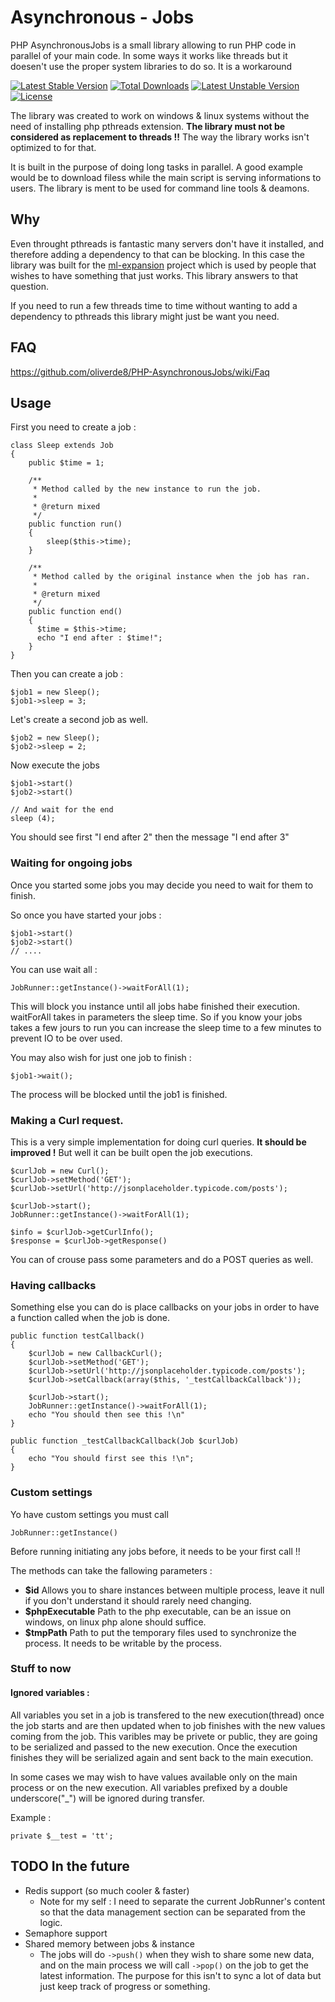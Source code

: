 # Asynchronous - Jobs

PHP AsynchronousJobs is a small library allowing to run PHP code in parallel of your main code. In some ways it works like threads but it doesen't use the proper system libraries to do so. It is a workaround 

[![Latest Stable Version](https://poser.pugx.org/oliverde8/asynchronous-jobs/v/stable)](https://packagist.org/packages/oliverde8/asynchronous-jobs) [![Total Downloads](https://poser.pugx.org/oliverde8/asynchronous-jobs/downloads)](https://packagist.org/packages/oliverde8/asynchronous-jobs) [![Latest Unstable Version](https://poser.pugx.org/oliverde8/asynchronous-jobs/v/unstable)](https://packagist.org/packages/oliverde8/asynchronous-jobs) [![License](https://poser.pugx.org/oliverde8/asynchronous-jobs/license)](https://packagist.org/packages/oliverde8/asynchronous-jobs)

The library was created to work on windows & linux systems without the need of installing php pthreads extension. **The library must not be considered as replacement to threads !!** The way the library works isn't optimized to for that. 

It is built in the purpose of doing long tasks in parallel. A good example would be to download filess while the main script is serving informations to users. The library is ment to be used for command line tools & deamons. 

## Why

Even throught pthreads is fantastic many servers don't have it installed, and therefore adding a dependency to that can be blocking. In this case the library was built for the [ml-expansion](http://ml-expansion.com/) project which is used by people that wishes to have something that just works. This library answers to that question.

If you need to run a few threads time to time without wanting to add a dependency to pthreads this library might just be want you need.

## FAQ 

https://github.com/oliverde8/PHP-AsynchronousJobs/wiki/Faq

## Usage 

First you need to create a job : 
```
class Sleep extends Job
{
    public $time = 1;

    /**
     * Method called by the new instance to run the job.
     *
     * @return mixed
     */
    public function run()
    {
        sleep($this->time);
    }

    /**
     * Method called by the original instance when the job has ran.
     *
     * @return mixed
     */
    public function end()
    {
      $time = $this->time;
      echo "I end after : $time!";
    }
}
```

Then you can create a job : 
```
$job1 = new Sleep();
$job1->sleep = 3;
```

Let's create a second job as well.
```
$job2 = new Sleep();
$job2->sleep = 2;
```

Now execute the jobs
```
$job1->start()
$job2->start()

// And wait for the end
sleep (4);
```

You should see first "I end after 2" then the message "I end after 3"

### Waiting for ongoing jobs 

Once you started some jobs you may decide you need to wait for them to finish. 

So once you have started your jobs :
```
$job1->start()
$job2->start()
// ....
```

You can use wait all : 
```
JobRunner::getInstance()->waitForAll(1);
```
This will block you instance until all jobs habe finished their execution. waitForAll takes in parameters the sleep time. So if you know your jobs takes a few jours to run you can increase the sleep time to a few minutes to prevent IO to be over used.

You may also wish for just one job to finish : 
```
$job1->wait();
```
The process will be blocked until the job1 is finished. 

### Making a Curl request. 
This is a very simple implementation for doing curl queries. **It should be improved !** But well it can be built open the job executions.
```
$curlJob = new Curl();
$curlJob->setMethod('GET');
$curlJob->setUrl('http://jsonplaceholder.typicode.com/posts');

$curlJob->start();
JobRunner::getInstance()->waitForAll(1);

$info = $curlJob->getCurlInfo();
$response = $curlJob->getResponse()
```

You can of crouse pass some parameters and do a POST queries as well. 

### Having callbacks
Something else you can do is place callbacks on your jobs in order to have a function called when the job is done.

```
public function testCallback()
{
    $curlJob = new CallbackCurl();
    $curlJob->setMethod('GET');
    $curlJob->setUrl('http://jsonplaceholder.typicode.com/posts');
    $curlJob->setCallback(array($this, '_testCallbackCallback'));

    $curlJob->start();
    JobRunner::getInstance()->waitForAll(1);
    echo "You should then see this !\n"
}

public function _testCallbackCallback(Job $curlJob)
{
    echo "You should first see this !\n";
}
```

### Custom settings
Yo have custom settings you must call 
```
JobRunner::getInstance()
```
Before running initiating any jobs before, it needs to be your first call !!

The methods can take the fallowing parameters : 
* **$id** Allows you to share instances between multiple process, leave it null if you don't understand it should rarely need changing. 
* **$phpExecutable** Path to the php executable, can be an issue on windows, on linux php alone should suffice. 
* **$tmpPath** Path to put the temporary files used to synchronize the process. It needs to be writable by the process.

### Stuff to now

#### Ignored variables : 
All variables you set in a job is transfered to the new execution(thread) once the job starts and are then updated when to job finishes with the new values coming from the job. 
This varibles may be privete or public, they are going to be serialized and passed to the new execution. Once the execution finishes they will be serialized again and sent back to the main execution.

In some cases we may wish to have values available only on the main process or on the new execution. All variables prefixed by a double underscore("_") will be ignored during transfer. 

Example :
```
private $__test = 'tt';
```

## TODO In the future
* Redis support (so much cooler & faster)
    * Note for my self : I need to separate the current JobRunner's content so that the data management section can be separated from the logic. 
* Semaphore support
* Shared memory between jobs & instance
    * The jobs will do ```->push()``` when they wish to share some new data, and on the main process we will call ```->pop()``` on the job to get the latest information. The purpose for this isn't to sync a lot of data but just keep track of progress or something. 
